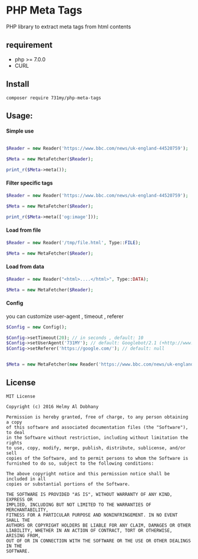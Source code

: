 # PHP Meta Tags

PHP library to extract meta tags from html contents

## requirement
 * php >= 7.0.0
 * CURL


## Install

    composer require 731my/php-meta-tags

## Usage: 
#### Simple use
~~~php

$Reader = new Reader('https://www.bbc.com/news/uk-england-44520759');

$Meta = new MetaFetcher($Reader);

print_r($Meta->meta());
~~~

#### Filter specific tags
~~~php
$Reader = new Reader('https://www.bbc.com/news/uk-england-44520759');

$Meta = new MetaFetcher($Reader);

print_r($Meta->meta(['og:image']));
~~~

#### Load from file
~~~php
$Reader = new Reader('/tmp/file.html', Type::FILE);

$Meta = new MetaFetcher($Reader);
~~~

#### Load from data
~~~php
$Reader = new Reader("<html>....</html>", Type::DATA);

$Meta = new MetaFetcher($Reader);
~~~

#### Config

you can customize user-agent , timeout , referer 

~~~php
$Config = new Config();

$Config->setTimeout(20); // in seconds , default: 10
$Config->setUserAgent('731MY'); // default: Googlebot/2.1 (+http://www.google.com/bot.html)
$Config->setReferer('https://google.com/'); // default: null


$Meta = new MetaFetcher(new Reader('https://www.bbc.com/news/uk-england-44520759',Type::URL,$Config));
~~~

## License

~~~
MIT License

Copyright (c) 2016 Helmy Al Dobhany

Permission is hereby granted, free of charge, to any person obtaining a copy
of this software and associated documentation files (the "Software"), to deal
in the Software without restriction, including without limitation the rights
to use, copy, modify, merge, publish, distribute, sublicense, and/or sell
copies of the Software, and to permit persons to whom the Software is
furnished to do so, subject to the following conditions:

The above copyright notice and this permission notice shall be included in all
copies or substantial portions of the Software.

THE SOFTWARE IS PROVIDED "AS IS", WITHOUT WARRANTY OF ANY KIND, EXPRESS OR
IMPLIED, INCLUDING BUT NOT LIMITED TO THE WARRANTIES OF MERCHANTABILITY,
FITNESS FOR A PARTICULAR PURPOSE AND NONINFRINGEMENT. IN NO EVENT SHALL THE
AUTHORS OR COPYRIGHT HOLDERS BE LIABLE FOR ANY CLAIM, DAMAGES OR OTHER
LIABILITY, WHETHER IN AN ACTION OF CONTRACT, TORT OR OTHERWISE, ARISING FROM,
OUT OF OR IN CONNECTION WITH THE SOFTWARE OR THE USE OR OTHER DEALINGS IN THE
SOFTWARE.
~~~